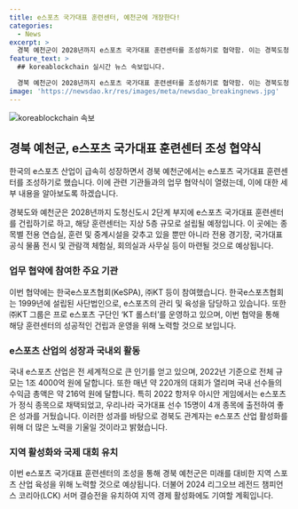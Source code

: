 ```yaml
---
title: e스포츠 국가대표 훈련센터, 예천군에 개장한다!
categories:
  - News
excerpt: >
  경북 예천군이 2028년까지 e스포츠 국가대표 훈련센터를 조성하기로 협약함. 이는 경북도청 신도시에 지상 5층 규모로 건립되며, 전용 연습실, 중계시설, 경기장, 공식 물품 전시 및 체험실 등이 포함될 예정. 한국e스포츠협회와 KT도 이 협약에 합류해 국내 e스포츠 산업 활성화를 모색하고 있으며, 이는 전 세계적으로 1514억 원의 시장을 보유하고 있음. 이로써 e스포츠는 국내외에서 큰 주목을 받는 산업으로 자리매김하고 있음.
feature_text: >
  ## koreablockchain 실시간 뉴스 속보입니다.

  경북 예천군이 2028년까지 e스포츠 국가대표 훈련센터를 조성하기로 협약함. 이는 경북도청 신도시에 지상 5층 규모로 건립되며, 전용 연습실, 중계시설, 경기장, 공식 물품 전시 및 체험실 등이 포함될 예정. 한국e스포츠협회와 KT도 이 협약에 합류해 국내 e스포츠 산업 활성화를 모색하고 있으며, 이는 전 세계적으로 1514억 원의 시장을 보유하고 있음. 이로써 e스포츠는 국내외에서 큰 주목을 받는 산업으로 자리매김하고 있음.
image: 'https://newsdao.kr/res/images/meta/newsdao_breakingnews.jpg'
---
```


<p><img src="https://newsdao.kr/res/images/meta/newsdao_breakingnews.jpg" alt="koreablockchain 속보" /></p>

<h2 data-ke-size="size26">경북 예천군, e스포츠 국가대표 훈련센터 조성 협약식</h2>

<p>한국의 e스포츠 산업이 급속히 성장하면서 경북 예천군에서는 e스포츠 국가대표 훈련센터를 조성하기로 했습니다. 이에 관련 기관들과의 업무 협약식이 열렸는데, 이에 대한 세부 내용을 알아보도록 하겠습니다.</p>

<p data-ke-size="size16">경북도와 예천군은 2028년까지 도청신도시 2단계 부지에 e스포츠 국가대표 훈련센터를 건립하기로 하고, 해당 훈련센터는 지상 5층 규모로 설립될 예정입니다. 이 곳에는 종목별 전용 연습실, 훈련 및 중계시설을 갖추고 있을 뿐만 아니라 전용 경기장, 국가대표 공식 물품 전시 및 관람객 체험실, 회의실과 사무실 등이 마련될 것으로 예상됩니다.</p>

<h3 data-ke-size="size24">업무 협약에 참여한 주요 기관</h3>

<p data-ke-size="size16">이번 협약에는 한국e스포츠협회(KeSPA), ㈜KT 등이 참여했습니다. 한국e스포츠협회는 1999년에 설립된 사단법인으로, e스포츠의 관리 및 육성을 담당하고 있습니다. 또한 ㈜KT 그룹은 프로 e스포츠 구단인 ‘KT 롤스터’를 운영하고 있으며, 이번 협약을 통해 해당 훈련센터의 성공적인 건립과 운영을 위해 노력할 것으로 보입니다.</p>

<h3 data-ke-size="size24">e스포츠 산업의 성장과 국내외 활동</h3>

<p data-ke-size="size16">국내 e스포츠 산업은 전 세계적으로 큰 인기를 얻고 있으며, 2022년 기준으로 전체 규모는 1조 4000억 원에 달합니다. 또한 매년 약 220개의 대회가 열리며 국내 선수들의 수익금 총액은 약 216억 원에 달합니다. 특히 2022 항저우 아시안 게임에서는 e스포츠가 정식 종목으로 채택되었고, 우리나라 국가대표 선수 15명이 4개 종목에 출전하여 좋은 성과를 거뒀습니다. 이러한 성과를 바탕으로 경북도 관계자는 e스포츠 산업 활성화를 위해 더 많은 노력을 기울일 것이라고 밝혔습니다.</p>

<h3 data-ke-size="size24">지역 활성화와 국제 대회 유치</h3>

<p data-ke-size="size16">이번 e스포츠 국가대표 훈련센터의 조성을 통해 경북 예천군은 미래를 대비한 지역 스포츠 산업 육성을 위해 노력할 것으로 예상됩니다. 더불어 2024 리그오브 레전드 챔피언스 코리아(LCK) 서머 결승전을 유치하여 지역 경제 활성화에도 기여할 계획입니다.</p>

